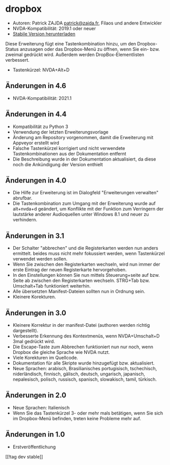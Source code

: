 # dropbox #

* Autoren: Patrick ZAJDA <patrick@zajda.fr>, Filaos und andere Entwickler
* NVDA-Kompatibilität: 2019.1 oder neuer
* [Stabile Version herunterladen][1]

Diese Erweiterung fügt eine Tastenkombination hinzu, um den Dropbox-Status
anzusagen oder das Dropbox-Menü zu öffnen, wenn Sie ein- bzw. zweimal
gedrückt wird.  Außerdem werden DropBox-Elementlisten verbessert.

* Tastenkürzel: NVDA+Alt+D


## Änderungen in 4.6 ##

* NVDA-Kompatibilität: 2021.1

## Änderungen in 4.4 ##

* Kompatibilität zu Python 3
* Verwendung der letzten Erweiterungsvorlage
* Änderung am Repository vorgenommen, damit die Erweiterung mit Appveyor
  erstellt wird
* Falsche Tastenkürzel korrigiert und nicht verwendete Tastenkombinationen
  aus der Dokumentation entfernt
* Die Beschreibung wurde in der Dokumentation aktualisiert, da diese noch
  die Ankündigung der Version enthielt

## Änderungen in 4.0 ##

* Die Hilfe zur Erweiterung ist im Dialogfeld \"Erweiterungen verwalten\"
  abrufbar.
* Die Tastenkombination zum Umgang mit der Erweiterung wurde auf alt+nvda+d
  geändert, um Konflikte mit der Funktion zum Verringern der lautstärke
  anderer Audioquellen unter Windows 8.1 und neuer zu verhindern.

## Änderungen in 3.1 ##

* Der Schalter "abbrechen" und die Registerkarten werden nun anders
  ermittelt. beides muss nicht mehr fokussiert werden, wenn Tastenkürzel
  verwendet werden sollen.
* Wenn Sie zwischen den Registerkarten wechseln, wird nun immer der erste
  Eintrag der neuen Registerkarte hervorgehoben.
* In den Einstellungen können Sie nun mittels Steuerung+seite auf bzw. Seite
  ab zwischen den Registerkarten wechseln. STRG+Tab bzw. Umschalt+Tab
  funktioniert weiterhin.
* Alle übersetzten Manifest-Dateien sollten nun in Ordnung sein.
* Kleinere Korekturen.

## Änderungen in 3.0 ##

* Kleinere Korrektur in der manifest-Datei (authoren werden richtig
  dargestellt).
* Verbesserte Erkennung des Kontextmenüs, wenn NVDA+Umschalt+D 3mal gedrückt
  wird.
* Die Escape-Taste zum Abbrechen  funktioniert nun nur noch, wenn Dropbox
  die gleiche Sprache wie NVDA nutzt.
* Viele Korekturen im Quellcode.
* Dokumentation für alle Skripte wurde hinzugefügt bzw. aktualisiert.
* Neue Sprachen: arabisch, Brasilianisches portugisisch, tschechisch,
  niderländisch, finnisch, gälisch, deutsch, ungarisch, japanisch,
  nepalesisch, polisch, russisch, spanisch, slowakisch, tamil, türkisch.

## Änderungen in 2.0 ##

* Neue Sprachen: Italienisch
* Wenn Sie das Tastenkürzel 3- oder mehr mals betätigen, wenn Sie sich im
  Dropbox-Menü befinden, treten keine Probleme mehr auf.

## Änderungen in 1.0 ##

* Erstveröffentlichung

[[!tag dev stable]]

[1]: https://github.com/ruifontes/dropbox/releases/download/2023.10.01/dropbox-2023.10.01.nvda-addon
